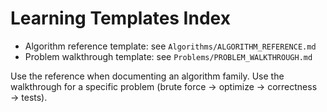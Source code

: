 # Learning Templates Index

- Algorithm reference template: see `Algorithms/ALGORITHM_REFERENCE.md`
- Problem walkthrough template: see `Problems/PROBLEM_WALKTHROUGH.md`

Use the reference when documenting an algorithm family. Use the walkthrough for a specific problem (brute force → optimize → correctness → tests).